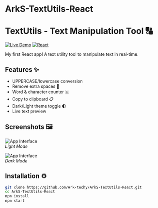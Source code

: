 # ArkS-TextUtils-React
# TextUtils - Text Manipulation Tool 🔠

[![Live Demo](https://img.shields.io/badge/Live-Demo-brightgreen)](https://ark-techy.github.io/ArkS-TextUtils-React)
[![React](https://img.shields.io/badge/React-20232A?style=flat&logo=react&logoColor=61DAFB)](https://reactjs.org/)

My first React app! A text utility tool to manipulate text in real-time.

## Features ✨
- UPPERCASE/lowercase conversion
- Remove extra spaces 🧹
- Word & character counter 📊
- Copy to clipboard 📋
- Dark/Light theme toggle 🌓
- Live text preview

## Screenshots 🖼️
![App Interface](./screenshots/demo-light.png)  
*Light Mode*

![App Interface](./screenshots/demo-dark.png)  
*Dark Mode*

## Installation ⚙️
```bash
git clone https://github.com/Ark-techy/ArkS-TextUtils-React.git
cd ArkS-TextUtils-React
npm install
npm start
